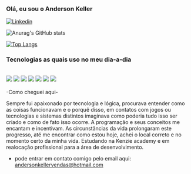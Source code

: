 ### Olá, eu sou o Anderson Keller

[![Linkedin](https://img.shields.io/badge/LinkedIn-0077B5?style=for-the-badge&logo=linkedin&logoColor=white)](https://www.linkedin.com/in/anderson-keller-87962ab3/)

![Anurag's GitHub stats](https://github-readme-stats.vercel.app/api?username=AndersonKeller&show_icons=true&theme=dark)

[![Top Langs](https://github-readme-stats.vercel.app/api/top-langs/?username=AndersonKeller&layout=compact)](https://github.com/anuraghazra/github-readme-stats)

### Tecnologias as quais uso no meu dia-a-dia

<div style="display: inline_block"><br/>
    <img aling="center" src="https://img.shields.io/badge/HTML5-E34F26?style=for-the-badge&logo=html5&logoColor=white"></img>
     <img aling="center" src="https://img.shields.io/badge/CSS3-1572B6?style=for-the-badge&logo=css3&logoColor=white"></img>
      <img aling="center" src="https://img.shields.io/badge/JavaScript-F7DF1E?style=for-the-badge&logo=javascript&logoColor=black"></img>
       <img aling="center" src="https://img.shields.io/badge/React-20232A?style=for-the-badge&logo=react&logoColor=61DAFB"></img>
        <img aling="center" src="https://img.shields.io/badge/TypeScript-007ACC?style=for-the-badge&logo=typescript&logoColor=white"></img>
        <img aling="center" src="https://img.shields.io/badge/styled--components-DB7093?style=for-the-badge&logo=styled-components&logoColor=white"></img>
        <img aling="center" src="https://img.shields.io/badge/Figma-F24E1E?style=for-the-badge&logo=figma&logoColor=white"></img>
</div><br/>
-Como cheguei aqui-

Sempre fui apaixonado por tecnologia e lógica, procurava entender como as coisas funcionavam e o porquê disso, em contatos com jogos ou tecnologias e sistemas distintos imaginava como poderia tudo isso ser criado e como de fato isso ocorre.
A programação e seus conceitos me encantam e incentivam. As circunstâncias da vida prolongaram este progresso, até me encontrar como estou hoje, achei o local correto e no momento certo da minha vida.
Estudando na Kenzie academy e em realocação profissional para a área de desenvolvimento.

- pode entrar em contato comigo pelo email aqui: andersonkellervendas@hotmail.com
